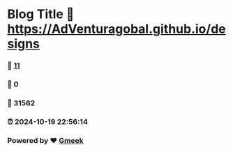 # Blog Title :link: https://AdVenturagobal.github.io/designs 
### :page_facing_up: [11](https://AdVenturagobal.github.io/designs/tag.html) 
### :speech_balloon: 0 
### :hibiscus: 31562 
### :alarm_clock: 2024-10-19 22:56:14 
### Powered by :heart: [Gmeek](https://github.com/Meekdai/Gmeek)
